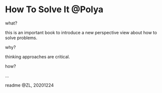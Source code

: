 # How To Solve It @Polya

what?

this is an important book to introduce a new perspective view about how to solve problems.

why?

thinking approaches are critical.

how?

...

readme @ZL, 20201224